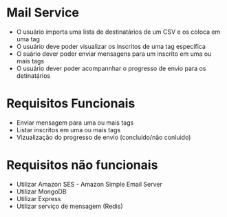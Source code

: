 # Mail Service

- O usuário importa uma lista de destinatários de um CSV e os coloca em uma tag
- O usuário deve poder visualizar os inscritos de uma tag específica
- O suário dever poder enviar mensagens para um inscrito em uma ou mais tags
- O usuário dever poder acompannhar o progresso de envio para os detinatários

# Requisitos Funcionais 

- Enviar mensagem para uma ou mais tags
- Listar inscritos em uma ou mais tags
- Vizualização do progresso de envio (concluído/não conluido)

# Requisitos não funcionais

- Utilizar Amazon SES - Amazon Simple Email Server
- Utilizar MongoDB
- Utilizar Express
- Utilizar serviço de mensagem (Redis)

